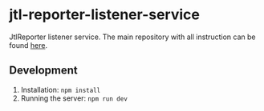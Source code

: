 # jtl-reporter-listener-service
JtlReporter listener service.  The main repository with all instruction can be found [here](https://github.com/ludeknovy/jtl-reporter).

## Development
1. Installation: `npm install`
2. Running the server: `npm run dev`


